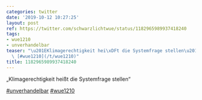 ```yaml
---
categories: twitter
date: '2019-10-12 10:27:25'
layout: post
ref: https://twitter.com/schwarzlichtwue/status/1182965989937418240
tags:
- wue1210
- unverhandelbar
teaser: "\u201EKlimagerechtigkeit hei\xDFt die Systemfrage stellen\u201C\n\n[#unverhandelbar](/t/unverhandelbar)\
  \ [#wue1210](/t/wue1210)"
title: 1182965989937418240
---
```

„Klimagerechtigkeit heißt die Systemfrage stellen“

[#unverhandelbar](/t/unverhandelbar) [#wue1210](/t/wue1210)